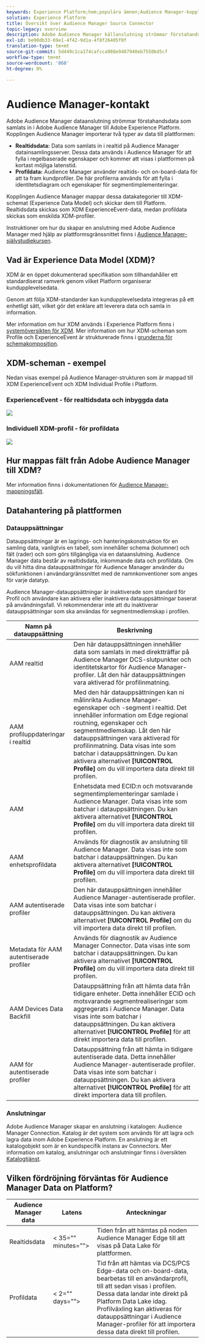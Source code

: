 ```yaml
---
keywords: Experience Platform;hem;populära ämnen;Audience Manager-koppling;Målgruppshanterare;målgruppshanterare
solution: Experience Platform
title: Översikt över Audience Manager Source Connector
topic-legacy: overview
description: Adobe Audience Manager källanslutning strömmar förstahandsdata som samlats in i Audience Manager till Adobe Experience Platform.
exl-id: be90db33-69e1-4f42-9d1a-4f8f26405f0f
translation-type: tm+mt
source-git-commit: 5d449c1ca174cafcca988e9487940eb7550bd5cf
workflow-type: tm+mt
source-wordcount: '868'
ht-degree: 0%

---
```


# Audience Manager-kontakt

Adobe Audience Manager dataanslutning strömmar förstahandsdata som samlats in i Adobe Audience Manager till Adobe Experience Platform. Kopplingen Audience Manager importerar två typer av data till plattformen:

- **Realtidsdata:** Data som samlats in i realtid på Audience Manager datainsamlingsserver. Dessa data används i Audience Manager för att fylla i regelbaserade egenskaper och kommer att visas i plattformen på kortast möjliga latenstid.
- **Profildata:** Audience Manager använder realtids- och on-board-data för att ta fram kundprofiler. De här profilerna används för att fylla i identitetsdiagram och egenskaper för segmentimplementeringar.

Kopplingen Audience Manager mappar dessa datakategorier till XDM-schemat (Experience Data Model) och skickar dem till Platform. Realtidsdata skickas som XDM ExperienceEvent-data, medan profildata skickas som enskilda XDM-profiler.

Instruktioner om hur du skapar en anslutning med Adobe Audience Manager med hjälp av plattformsgränssnittet finns i [Audience Manager-självstudiekursen](../../tutorials/ui/create/adobe-applications/audience-manager.md).

## Vad är Experience Data Model (XDM)?

XDM är en öppet dokumenterad specifikation som tillhandahåller ett standardiserat ramverk genom vilket Platform organiserar kundupplevelsedata.

Genom att följa XDM-standarder kan kundupplevelsedata integreras på ett enhetligt sätt, vilket gör det enklare att leverera data och samla in information.

Mer information om hur XDM används i Experience Platform finns i [systemöversikten för XDM](../../../xdm/home.md). Mer information om hur XDM-scheman som Profile och ExperienceEvent är strukturerade finns i [grunderna för schemakomposition](../../../xdm/schema/composition.md).

## XDM-scheman - exempel

Nedan visas exempel på Audience Manager-strukturen som är mappad till XDM ExperienceEvent och XDM Individual Profile i Platform.

### ExperienceEvent - för realtidsdata och inbyggda data

![](images/aam-experience-events-for-dcs-and-onboarding-data.png)

### Individuell XDM-profil - för profildata

![](images/aam-profile-xdm-for-profile-data.png)

## Hur mappas fält från Adobe Audience Manager till XDM?

Mer information finns i dokumentationen för [Audience Manager-mappningsfält](./mapping/audience-manager.md).

## Datahantering på plattformen

### Datauppsättningar

Datauppsättningar är en lagrings- och hanteringskonstruktion för en samling data, vanligtvis en tabell, som innehåller schema (kolumner) och fält (rader) och som görs tillgängliga via en dataanslutning. Audience Manager data består av realtidsdata, inkommande data och profildata. Om du vill hitta dina datauppsättningar för Audience Manager använder du sökfunktionen i användargränssnittet med de namnkonventioner som anges för varje datatyp.

Audience Manager-datauppsättningar är inaktiverade som standard för Profil och användare kan aktivera eller inaktivera datauppsättningar baserat på användningsfall. Vi rekommenderar inte att du inaktiverar datauppsättningar som ska användas för segmentmedlemskap i profilen.

| Namn på datauppsättning | Beskrivning |
| ------------ | ----------- |
| AAM realtid | Den här datauppsättningen innehåller data som samlats in med direktträffar på Audience Manager DCS-slutpunkter och identitetskartor för Audience Manager-profiler. Låt den här datauppsättningen vara aktiverad för profilinmatning. |
| AAM profiluppdateringar i realtid | Med den här datauppsättningen kan ni målinrikta Audience Manager-egenskaper och -segment i realtid. Det innehåller information om Edge regional routning, egenskaper och segmentmedlemskap. Låt den här datauppsättningen vara aktiverad för profilinmatning. Data visas inte som batchar i datauppsättningen. Du kan aktivera alternativet **[!UICONTROL Profile]** om du vill importera data direkt till profilen. |
| AAM | Enhetsdata med ECID:n och motsvarande segmentimplementeringar samlade i Audience Manager. Data visas inte som batchar i datauppsättningen. Du kan aktivera alternativet **[!UICONTROL Profile]** om du vill importera data direkt till profilen. |
| AAM enhetsprofildata | Används för diagnostik av anslutning till Audience Manager. Data visas inte som batchar i datauppsättningen. Du kan aktivera alternativet **[!UICONTROL Profile]** om du vill importera data direkt till profilen. |
| AAM autentiserade profiler | Den här datauppsättningen innehåller Audience Manager-autentiserade profiler. Data visas inte som batchar i datauppsättningen. Du kan aktivera alternativet **[!UICONTROL Profile]** om du vill importera data direkt till profilen. |
| Metadata för AAM autentiserade profiler | Används för diagnostik av Audience Manager Connector. Data visas inte som batchar i datauppsättningen. Du kan aktivera alternativet **[!UICONTROL Profile]** om du vill importera data direkt till profilen. |
| AAM Devices Data Backfill | Datauppsättning från att hämta data från tidigare enheter. Detta innehåller ECID och motsvarande segmentrealiseringar som aggregerats i Audience Manager. Data visas inte som batchar i datauppsättningen. Du kan aktivera alternativet **[!UICONTROL Profile]** för att direkt importera data till profilen. |
| AAM för autentiserade profiler | Datauppsättning från att hämta in tidigare autentiserade data. Detta innehåller Audience Manager-autentiserade profiler. Data visas inte som batchar i datauppsättningen. Du kan aktivera alternativet **[!UICONTROL Profile]** för att direkt importera data till profilen. |

### Anslutningar

Adobe Audience Manager skapar en anslutning i katalogen: Audience Manager Connection. Katalog är det system som används för att lagra och lagra data inom Adobe Experience Platform. En anslutning är ett katalogobjekt som är en kundspecifik instans av Connectors. Mer information om katalog, anslutningar och anslutningar finns i översikten [Katalogtjänst](../../../catalog/home.md).

## Vilken fördröjning förväntas för Audience Manager Data on Platform?

| Audience Manager data | Latens | Anteckningar |
| --- | --- | --- |
| Realtidsdata | &lt; 35=&quot;&quot; minutes=&quot;&quot;> | Tiden från att hämtas på noden Audience Manager Edge till att visas på Data Lake för plattformen. |
| Profildata | &lt; 2=&quot;&quot; days=&quot;&quot;> | Tid från att hämtas via DCS/PCS Edge-data och on-board-data, bearbetas till en användarprofil, till att sedan visas i profilen. Dessa data landar inte direkt på Platform Data Lake idag. Profilväxling kan aktiveras för datauppsättningar i Audience Manager-profiler för att importera dessa data direkt till profilen. |
